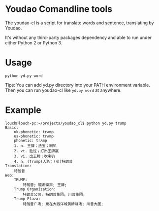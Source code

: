 # Youdao Comandline tools

The youdao-cl is a script for translate words and sentence, translating by Youdao.

It's without any third-party packages dependency and able to run under either Python 2 or Python 3.

# Usage 

~~~
python yd.py word
~~~

Tips: You can add yd.py directory into your PATH environment variable. Then you can run youdao-cl like `yd.py word` at anywhere.

# Example

~~~
louch@louch-pc:~/projects/youdao_cl$ python yd.py trump
Basic:
    uk-phonetic: trʌmp
    us-phonetic: trʌmp
    phonetic: trʌmp
    1. n. 王牌；法宝；喇叭
    2. vt. 胜过；打出王牌赢
    3. vi. 出王牌；吹喇叭
    4. n. (Trump)人名；(英)特朗普
Translation:
    特朗普
Web:
    TRUMP:
        特朗普; 键击噪声; 王牌; 
    Trump Organization:
        特朗普公司; 特朗普集团; 川普集团; 
    Trump Plaza:
        特朗普广场; 泉在大西洋城黄牌赌场; 川普大厦; 
~~~
